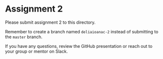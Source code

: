 # Assignment 2

Please submit assignment 2 to this directory.

Remember to create a branch named `deliaioanac-2` 
instead of submitting to the `master` branch.

If you have any questions, review the GitHub presentation or reach
out to your group or mentor on Slack.
